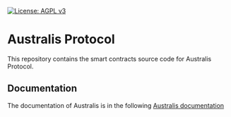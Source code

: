 [![License: AGPL v3](https://img.shields.io/badge/License-AGPL%20v3-blue.svg)](https://www.gnu.org/licenses/agpl-3.0)

# Australis Protocol

This repository contains the smart contracts source code for Australis Protocol. 

## Documentation

The documentation of Australis is in the following [Australis documentation](https://docs.australis.finance)

